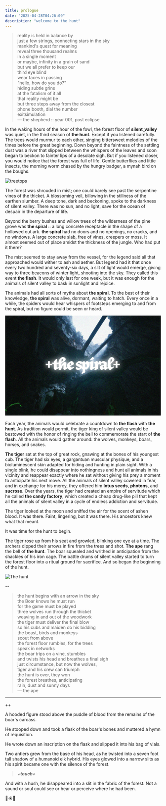 ```yaml
---
title: prologue
date: "2025-04-28T04:26:09"
description: "welcome to the hunt"
---
```


> reality is held in balance by \
> just a few strings, connecting stars in the sky \
> mankind's quest for meaning \
> reveal three thousand realms \
> in a single moment \
> or maybe, infinity in a grain of sand \
> but we all prefer to keep our \
> third eye blind \
> wear faces in passing \
> "hello, how do you do?" \
> hiding subtle grins \
> at the fatalism of it all \
> that reality might be \
> but three steps away from the closest \
> phone booth, dial the number \
> exitsimulation \
> — the shepherd :: year 001, post eclipse



In the waking hours of the hour of the fowl, the forest floor of **silent_valley** was quiet, in the third season of **the hunt**. Except if you listened carefully. The trees would murmur to each other, singing bittersweet melodies of the times before the great beginning. Down beyond the faintness of the settling dust was a river that slipped between the whispers of the leaves and soon began to beckon to fainter lips of a desolate sigh. But if you listened closer, you would notice that the forest was full of life. Gentle butterflies and little insects, the morning worm chased by the hungry badger, a mynah bird on the boughs.

![treetops](./treetops.png)


The forest was shrouded in mist; one could barely see past the serpentine vines of the thicket. A blossoming veil, billowing in the stillness of the earthen slumber. A deep tone, dark and beckoning, spoke to the darkness of silent valley. There was no sun, and no light, save for the ocean of despair in the departure of life.



Beyond the berry bushes and willow trees of the wilderness of the pine grove was **the spiral** :: a long concrete receptacle in the shape of a hollowed out ark. **the spiral** had no doors and no openings, no cracks, and no windows. A large concrete slab, free of vines, creepers or moss. It almost seemed out of place amidst the thickness of the jungle. Who had put it there?



The mist seemed to stay away from the vessel, for the legend said all that approached would wither to ash and aether. But legend had it that once every two hundred and seventy-six days, a slit of light would emerge, giving way to three beacons of winter light, shooting into the sky. They called this event **the flash**. It would only last for one week, but it was enough for the animals of silent valley to bask in sunlight and rejoice.



The animals had all sorts of myths about **the spiral**. To the best of their knowledge, **the spiral** was alive, dormant, waiting to hatch. Every once in a while, the spiders would hear whispers of footsteps emerging to and from the spiral, but no figure could be seen or heard.

![Silent Valley](silent-valley.jpg)

Each year, the animals would celebrate a countdown to **the flash** with **the hunt**. As tradition would permit, the tiger king of silent valley would be bestowed with the honor of ringing the bell to commemorate the start of **the flash**. All the animals would gather around: the wolves, monkeys, boars, horses, and snakes.



**The tiger** sat at the top of great rock, gnawing at the bones of his youngest cub. The tiger had six eyes, a gargantuan muscular physique, and a bioluminescent skin adapted for hiding and hunting in plain sight. With a single blink, he could disappear into nothingness and hunt all animals in his vicinity and reappear exactly where he sat without giving his prey a moment to anticipate his next move. All the animals of silent valley cowered in fear, and in exchange for his mercy, they offered him **lotus seeds**, **photons**, and **sucrose**. Over the years, the tiger had created an empire of servitude which he called **the candy factory**, which created a cheap drug-like pill that kept all the animals of silent valley in a cycle of endless addiction and servitude.

The tiger looked at the moon and sniffed the air for the scent of ashen blood. It was there. Faint, lingering, but it was there. His ancestors knew what that meant.



It was time for the hunt to begin.



The tiger rose up from his seat and growled, blinking one eye at a time. The archers dipped their arrows in fire from the trees and shot. **The ape** rang the bell of **the hunt**. The boar squealed and writhed in anticipation from the shackles of his iron cage. The battle drums of silent valley started to turn the forest floor into a ritual ground for sacrifice. And so began the beginning of the hunt.

![The hunt](./the-hunt.png)

--

> the hunt begins with an arrow in the sky \
> the Boar knows he must run \
> for the game must be played \
> three wolves run through the thicket \
> weaving in and out of the woodwork \
> the tiger must deliver the final blow \
> so his cubs and maiden do his bidding \
> the beast, birds and monkeys \
> scout from above \
> the forest floor rumbles, for the trees \
> speak in networks \
> the boar trips on a vine, stumbles \
> and twists his head and breathes a final sigh \
> just circumstance, but now the wolves, \
> tiger and his crew can triumph \
> the hunt is over, they won \
> the forest breathes, anticipating \
> rain, dust and sunny days \
> — the ape

---
++

A hooded figure stood above the puddle of blood from the remains of the boar's carcass.

He stooped down and took a flask of the boar's bones and muttered a hymn of requisition.

He wrote down an inscription on the flask and slipped it into his bag of vials. 

Two antlers grew from the base of his head, as he twisted into a seven foot tall shadow of a humanoid elk hybrid. His eyes glowed into a narrow slits as his spirit became one with the silence of the forest.

> ***+touch+***

And with a hush, he disappeared into a slit in the fabric of the forest. Not a sound or soul could see or hear or perceive where he had been.

🌙☀️🪷